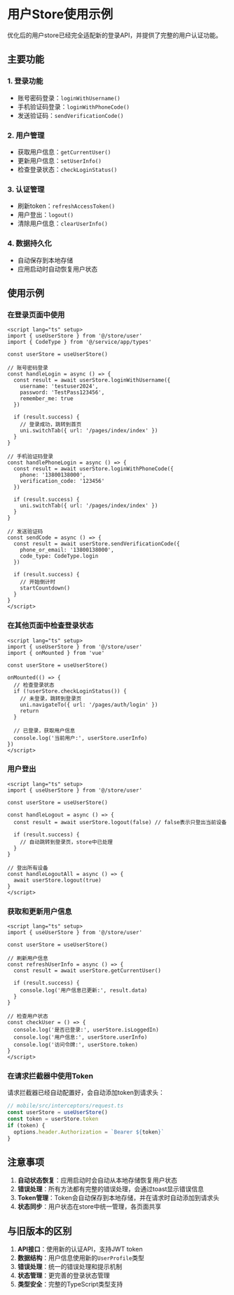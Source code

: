 # 用户Store使用示例

优化后的用户store已经完全适配新的登录API，并提供了完整的用户认证功能。

## 主要功能

### 1. 登录功能
- 账号密码登录：`loginWithUsername()`
- 手机验证码登录：`loginWithPhoneCode()`
- 发送验证码：`sendVerificationCode()`

### 2. 用户管理
- 获取用户信息：`getCurrentUser()`
- 更新用户信息：`setUserInfo()`
- 检查登录状态：`checkLoginStatus()`

### 3. 认证管理
- 刷新token：`refreshAccessToken()`
- 用户登出：`logout()`
- 清除用户信息：`clearUserInfo()`

### 4. 数据持久化
- 自动保存到本地存储
- 应用启动时自动恢复用户状态

## 使用示例

### 在登录页面中使用

```vue
<script lang="ts" setup>
import { useUserStore } from '@/store/user'
import { CodeType } from '@/service/app/types'

const userStore = useUserStore()

// 账号密码登录
const handleLogin = async () => {
  const result = await userStore.loginWithUsername({
    username: 'testuser2024',
    password: 'TestPass123456',
    remember_me: true
  })
  
  if (result.success) {
    // 登录成功，跳转到首页
    uni.switchTab({ url: '/pages/index/index' })
  }
}

// 手机验证码登录
const handlePhoneLogin = async () => {
  const result = await userStore.loginWithPhoneCode({
    phone: '13800138000',
    verification_code: '123456'
  })
  
  if (result.success) {
    uni.switchTab({ url: '/pages/index/index' })
  }
}

// 发送验证码
const sendCode = async () => {
  const result = await userStore.sendVerificationCode({
    phone_or_email: '13800138000',
    code_type: CodeType.login
  })
  
  if (result.success) {
    // 开始倒计时
    startCountdown()
  }
}
</script>
```

### 在其他页面中检查登录状态

```vue
<script lang="ts" setup>
import { useUserStore } from '@/store/user'
import { onMounted } from 'vue'

const userStore = useUserStore()

onMounted(() => {
  // 检查登录状态
  if (!userStore.checkLoginStatus()) {
    // 未登录，跳转到登录页
    uni.navigateTo({ url: '/pages/auth/login' })
    return
  }
  
  // 已登录，获取用户信息
  console.log('当前用户:', userStore.userInfo)
})
</script>
```

### 用户登出

```vue
<script lang="ts" setup>
import { useUserStore } from '@/store/user'

const userStore = useUserStore()

const handleLogout = async () => {
  const result = await userStore.logout(false) // false表示只登出当前设备
  
  if (result.success) {
    // 自动跳转到登录页，store中已处理
  }
}

// 登出所有设备
const handleLogoutAll = async () => {
  await userStore.logout(true)
}
</script>
```

### 获取和更新用户信息

```vue
<script lang="ts" setup>
import { useUserStore } from '@/store/user'

const userStore = useUserStore()

// 刷新用户信息
const refreshUserInfo = async () => {
  const result = await userStore.getCurrentUser()
  
  if (result.success) {
    console.log('用户信息已更新:', result.data)
  }
}

// 检查用户状态
const checkUser = () => {
  console.log('是否已登录:', userStore.isLoggedIn)
  console.log('用户信息:', userStore.userInfo)
  console.log('访问令牌:', userStore.token)
}
</script>
```

### 在请求拦截器中使用Token

请求拦截器已经自动配置好，会自动添加token到请求头：

```ts
// mobile/src/interceptors/request.ts
const userStore = useUserStore()
const token = userStore.token
if (token) {
  options.header.Authorization = `Bearer ${token}`
}
```

## 注意事项

1. **自动状态恢复**：应用启动时会自动从本地存储恢复用户状态
2. **错误处理**：所有方法都有完整的错误处理，会通过toast显示错误信息
3. **Token管理**：Token会自动保存到本地存储，并在请求时自动添加到请求头
4. **状态同步**：用户状态在store中统一管理，各页面共享

## 与旧版本的区别

1. **API接口**：使用新的认证API，支持JWT token
2. **数据结构**：用户信息使用新的`UserProfile`类型
3. **错误处理**：统一的错误处理和提示机制
4. **状态管理**：更完善的登录状态管理
5. **类型安全**：完整的TypeScript类型支持 